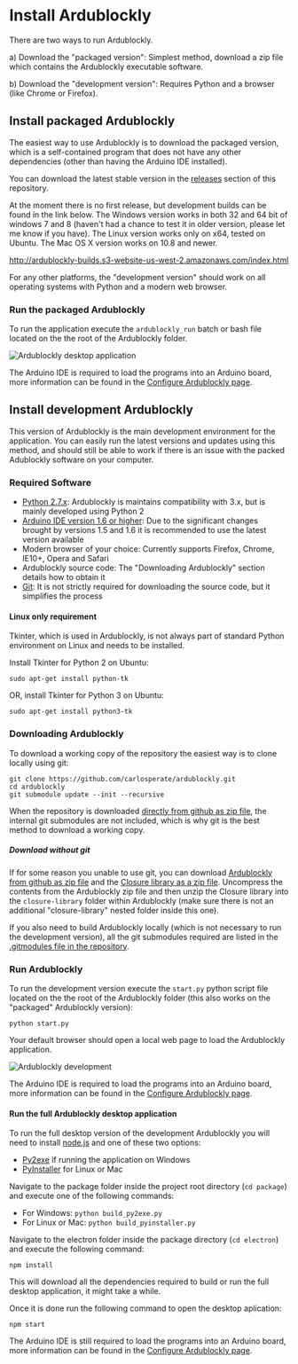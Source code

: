 # Install Ardublockly

There are two ways to run Ardublockly.

a) Download the "packaged version": Simplest method, download a zip file which contains the Ardublockly executable software.

b) Download the "development version": Requires Python and a browser (like Chrome or Firefox).


## Install packaged Ardublockly
The easiest way to use Ardublockly is to download the packaged version, which is a self-contained program that does not have any other dependencies (other than having the Arduino IDE installed).

You can download the latest stable version in the [releases](https://github.com/carlosperate/ardublockly/releases) section of this repository.

At the moment there is no first release, but development builds can be found in the link below. The Windows version works in both 32 and 64 bit of windows 7 and 8 (haven't had a chance to test it in older version, please let me know if you have). The Linux version works only on x64, tested on Ubuntu. The Mac OS X version works on 10.8 and newer.

http://ardublockly-builds.s3-website-us-west-2.amazonaws.com/index.html

For any other platforms, the "development version" should work on all operating systems with Python and a modern web browser. 


### Run the packaged Ardublockly
To run the application execute the `ardublockly_run` batch or bash file located on the the root of the Ardublockly folder.

![Ardublockly desktop application](https://carlosperate.github.io/ardublockly/images/screenshot_desktop_1.png)

The Arduino IDE is required to load the programs into an Arduino board, more information can be found in the [Configure Ardublockly page](https://github.com/carlosperate/ardublockly/wiki/Configure-Ardublockly).


## Install development Ardublockly
This version of Ardublockly is the main development environment for the application. You can easily run the latest versions and updates using this method, and should still be able to work if there is an issue with the packed Adublockly software on your computer. 

### Required Software
* [Python 2.7.x](https://www.python.org/download): Ardublockly is maintains compatibility with 3.x, but is mainly developed using Python 2
* [Arduino IDE version 1.6 or higher](http://arduino.cc/en/main/software): Due to the significant changes brought by versions 1.5 and 1.6 it is recommended to use the latest version available
* Modern browser of your choice: Currently supports Firefox, Chrome, IE10+, Opera and Safari
* Ardublockly source code: The "Downloading Ardublockly" section details how to obtain it
* [Git](https://git-scm.com/downloads): It is not strictly required for downloading the source code, but it simplifies the process

#### Linux only requirement
Tkinter, which is used in Ardublockly, is not always part of standard Python environment on Linux and needs to be installed.

Install Tkinter for Python 2 on Ubuntu:

```
sudo apt-get install python-tk
```

OR, install Tkinter for Python 3 on Ubuntu:

```
sudo apt-get install python3-tk
```

### Downloading Ardublockly
To download a working copy of the repository the easiest way is to clone locally using git:

```
git clone https://github.com/carlosperate/ardublockly.git
cd ardublockly
git submodule update --init --recursive
```

When the repository is downloaded [directly from github as zip file](https://github.com/carlosperate/ardublockly/zipball/master), the internal git submodules are not included, which is why git is the best method to download a working copy.

##### Download without git
If for some reason you unable to use git, you can download [Ardublockly from github as zip file](https://github.com/carlosperate/ardublockly/zipball/master) and the [Closure library as a zip file](https://github.com/google/closure-library/archive/master.zip). Uncompress the contents from the Ardublockly zip file and then unzip the Closure library into the `closure-library` folder within Ardublockly (make sure there is not an additional "closure-library" nested folder inside this one).

If you also need to build Ardublockly locally (which is not necessary to run the development version), all the git submodules required are listed in the [.gitmodules file in the repository](https://github.com/carlosperate/ardublockly/blob/master/.gitmodules).


### Run Ardublockly
To run the development version execute the `start.py` python script file located on the the root of the Ardublockly folder (this also works on the "packaged" Ardublockly version):

```
python start.py
```

Your default browser should open a local web page to load the Ardublockly application.

![Ardublockly development](https://carlosperate.github.io/ardublockly/images/screenshot_browser_1.png)

The Arduino IDE is required to load the programs into an Arduino board, more information can be found in the [Configure Ardublockly page](https://github.com/carlosperate/ardublockly/wiki/Configure-Ardublockly).

#### Run the full Ardublockly desktop application
To run the full desktop version of the development Ardublockly you will need to install [node.js](https://nodejs.org/) and one of these two options:

* [Py2exe](http://www.py2exe.org/) if running the application on Windows
* [PyInstaller](http://www.pyinstaller.org) for Linux or Mac

Navigate to the package folder inside the project root directory (`cd package`) and execute one of the following commands:

* For Windows: `python build_py2exe.py`
* For Linux or Mac: `python build_pyinstaller.py`

Navigate to the electron folder inside the package directory (`cd electron`) and execute the following command:

```
npm install
```

This will download all the dependencies required to build or run the full desktop application, it might take a while.

Once it is done run the following command to open the desktop aplication:

```
npm start
```

The Arduino IDE is still required to load the programs into an Arduino board, more information can be found in the [Configure Ardublockly page](https://github.com/carlosperate/ardublockly/wiki/Configure-Ardublockly).